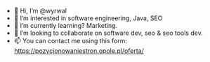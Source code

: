 - 👋 Hi, I’m @wyrwal
- 👀 I’m interested in software engineering, Java, SEO
- 🌱 I’m currently learning? Marketing.
- 💞️ I’m looking to collaborate on software dev, seo & seo tools dev.
- 📫 You can contact me using this form: https://pozycjonowaniestron.opole.pl/oferta/

<!---
wyrwal/wyrwal is a ✨ special ✨ repository because its `README.md` (this file) appears on your GitHub profile.
You can click the Preview link to take a look at your changes.
--->
